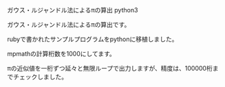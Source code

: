 ガウス・ルジャンドル法によるπの算出 python3


ガウス・ルジャンドル法によるπの算出です。

rubyで書かれたサンプルプログラムをpythonに移植しました。

mpmathの計算桁数を1000にしてます。

πの近似値を一桁ずつ延々と無限ループで出力しますが、精度は、100000桁までチェックしました。
